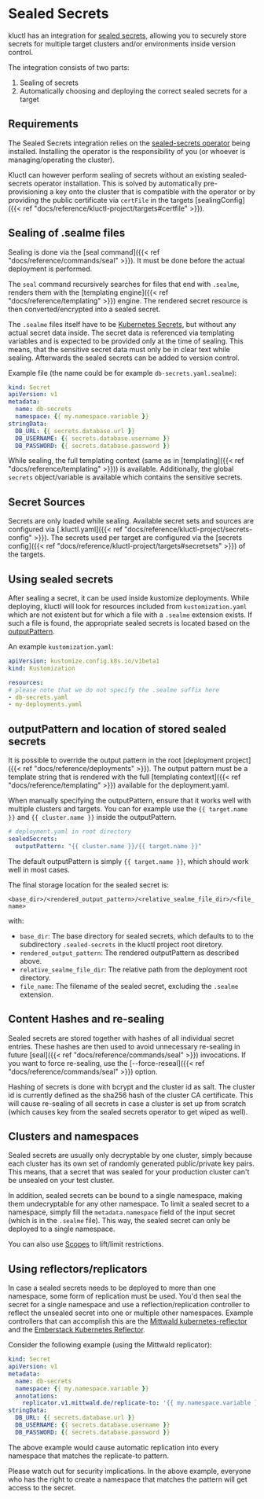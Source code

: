 <!-- This comment is uncommented when auto-synced to www-kluctl.io

---
title: "Sealed Secrets"
linkTitle: "Sealed Secrets"
weight: 2
description: >
    Sealed Secrets integration
---
-->

# Sealed Secrets

kluctl has an integration for [sealed secrets](https://github.com/bitnami-labs/sealed-secrets), allowing you to
securely store secrets for multiple target clusters and/or environments inside version control.

The integration consists of two parts:
1. Sealing of secrets
2. Automatically choosing and deploying the correct sealed secrets for a target

## Requirements

The Sealed Secrets integration relies on the [sealed-secrets operator](https://github.com/bitnami-labs/sealed-secrets)
being installed. Installing the operator is the responsibility of you (or whoever is managing/operating the cluster).

Kluctl can however perform sealing of secrets without an existing sealed-secrets operator installation. This is solved
by automatically pre-provisioning a key onto the cluster that is compatible with the operator or by providing the
public certificate via `certFile` in the targets [sealingConfig]({{< ref "docs/reference/kluctl-project/targets#certfile" >}}).

## Sealing of .sealme files

Sealing is done via the [seal command]({{< ref "docs/reference/commands/seal" >}}). It must be done before the actual
deployment is performed.

The `seal` command recursively searches for files that end with `.sealme`, renders them with the
[templating engine]({{< ref "docs/reference/templating" >}}) engine. The rendered secret resource is then
converted/encrypted into a sealed secret.

The `.sealme` files itself have to be [Kubernetes Secrets](https://kubernetes.io/docs/concepts/configuration/secret/),
but without any actual secret data inside. The secret data is referenced via templating variables and is expected to be
provided only at the time of sealing. This means, that the sensitive secret data must only be in clear text while sealing.
Afterwards the sealed secrets can be added to version control.

Example file (the name could be for example `db-secrets.yaml.sealme`):
```yaml
kind: Secret
apiVersion: v1
metadata:
  name: db-secrets
  namespace: {{ my.namespace.variable }}
stringData:
  DB_URL: {{ secrets.database.url }}
  DB_USERNAME: {{ secrets.database.username }}
  DB_PASSWORD: {{ secrets.database.password }}
```

While sealing, the full templating context (same as in [templating]({{< ref "docs/reference/templating" >}})) is available.
Additionally, the global `secrets` object/variable is available which contains the sensitive secrets.

## Secret Sources

Secrets are only loaded while sealing. Available secret sets and sources are configured via
[.kluctl.yaml]({{< ref "docs/reference/kluctl-project/secrets-config" >}}). The secrets used per target are configured via the
[secrets config]({{< ref "docs/reference/kluctl-project/targets#secretsets" >}}) of the targets.

## Using sealed secrets

After sealing a secret, it can be used inside kustomize deployments. While deploying, kluctl will look for resources
included from `kustomization.yaml` which are not existent but for which a file with a `.sealme` extension exists. If such
a file is found, the appropriate sealed secrets is located based on the
[outputPattern](#outputpattern-and-location-of-stored-sealed-secrets).

An example `kustomization.yaml`:
```yaml
apiVersion: kustomize.config.k8s.io/v1beta1
kind: Kustomization

resources:
# please note that we do not specify the .sealme suffix here
- db-secrets.yaml
- my-deployments.yaml
```

## outputPattern and location of stored sealed secrets

It is possible to override the output pattern in the root [deployment project]({{< ref "docs/reference/deployments" >}}).
The output pattern must be a template string that is rendered with the full
[templating context]({{< ref "docs/reference/templating" >}}) available for the deployment.yaml.

When manually specifying the outputPattern, ensure that it works well with multiple clusters and targets. You can
for example use the `{{ target.name }}` and `{{ cluster.name }}` inside the outputPattern.

```yaml
# deployment.yaml in root directory
sealedSecrets:
  outputPattern: "{{ cluster.name }}/{{ target.name }}"
```

The default outputPattern is simply `{{ target.name }}`, which should work well in most cases.

The final storage location for the sealed secret is:

`<base_dir>/<rendered_output_pattern>/<relative_sealme_file_dir>/<file_name>`

with:
* `base_dir`: The base directory for sealed secrets, which defaults to to the subdirectory `.sealed-secrets` in the kluctl project root
  diretory.
* `rendered_output_pattern`: The rendered outputPattern as described above.
* `relative_sealme_file_dir`: The relative path from the deployment root directory.
* `file_name`: The filename of the sealed secret, excluding the `.sealme` extension.

## Content Hashes and re-sealing
Sealed secrets are stored together with hashes of all individual secret entries. These hashes are then used to avoid
unnecessary re-sealing in future [seal]({{< ref "docs/reference/commands/seal" >}}) invocations. If you want to force re-sealing, use the
[--force-reseal]({{< ref "docs/reference/commands/seal" >}}) option.

Hashing of secrets is done with bcrypt and the cluster id as salt. The cluster id is currently defined as the sha256 hash
of the cluster CA certificate. This will cause re-sealing of all secrets in case a cluster is set up from scratch
(which causes key from the sealed secrets operator to get wiped as well).

## Clusters and namespaces
Sealed secrets are usually only decryptable by one cluster, simply because each cluster has its own set of randomly
generated public/private key pairs. This means, that a secret that was sealed for your production cluster can't be
unsealed on your test cluster.

In addition, sealed secrets can be bound to a single namespace, making them undecryptable for any other namespace.
To limit a sealed secret to a namespace, simply fill the `metadata.namespace` field of the input secret (which is in
the `.sealme` file). This way, the sealed secret can only be deployed to a single namespace.

You can also use [Scopes](https://github.com/bitnami-labs/sealed-secrets#scopes) to lift/limit restrictions.

## Using reflectors/replicators
In case a sealed secrets needs to be deployed to more than one namespace, some form of replication must be used. You'd
then seal the secret for a single namespace and use a reflection/replication controller to reflect the unsealed secret
into one or multiple other namespaces. Example controllers that can accomplish this are the
[Mittwald kubernetes-reflector](https://github.com/mittwald/kubernetes-replicator) and the
[Emberstack Kubernetes Reflector](https://github.com/emberstack/kubernetes-reflector).

Consider the following example (using the Mittwald replicator):
```yaml
kind: Secret
apiVersion: v1
metadata:
  name: db-secrets
  namespace: {{ my.namespace.variable }}
  annotations:
    replicator.v1.mittwald.de/replicate-to: '{{ my.namespace.variable }}-.*'
stringData:
  DB_URL: {{ secrets.database.url }}
  DB_USERNAME: {{ secrets.database.username }}
  DB_PASSWORD: {{ secrets.database.password }}
```

The above example would cause automatic replication into every namespace that matches the replicate-to pattern.

Please watch out for security implications. In the above example, everyone who has the right to create a namespace that
matches the pattern will get access to the secret.
